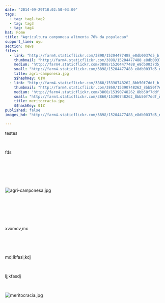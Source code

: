 ```yaml
---
date: "2014-09-29T10:02:50-03:00"
tags:
  - tag: tag1-tag2
  - tag: tag3
  - tag: tag4
hat: Fome
title: "Agricultura camponesa alimenta 70% da populacao"
support_line: uyu
section: news
files:
  - link: "http://farm4.staticflickr.com/3898/15204477488_e8db0037d5_b.jpg"
    thumbnail: "http://farm4.staticflickr.com/3898/15204477488_e8db0037d5_t.jpg"
    medium: "http://farm4.staticflickr.com/3898/15204477488_e8db0037d5_z.jpg"
    small: "http://farm4.staticflickr.com/3898/15204477488_e8db0037d5_n.jpg"
    title: agri-camponesa.jpg
    $$hashKey: 01W
  - link: "http://farm4.staticflickr.com/3860/15390748262_8bb50f7ddf_b.jpg"
    thumbnail: "http://farm4.staticflickr.com/3860/15390748262_8bb50f7ddf_t.jpg"
    medium: "http://farm4.staticflickr.com/3860/15390748262_8bb50f7ddf_z.jpg"
    small: "http://farm4.staticflickr.com/3860/15390748262_8bb50f7ddf_n.jpg"
    title: meritocracia.jpg
    $$hashKey: 01Z
published: false
images_hd: "http://farm4.staticflickr.com/3898/15204477488_e8db0037d5_n.jpg"

---
```

<p>testes</p>

<p>&nbsp;</p>

<p>fds</p>

<p>&nbsp;</p>

<p>&nbsp;</p>

<p>&nbsp;</p>

<p><img alt="agri-camponesa.jpg" src="http://farm4.staticflickr.com/3898/15204477488_e8db0037d5_n.jpg" /></p>

<p>&nbsp;</p>

<p>&nbsp;</p>

<p>&nbsp;</p>

<p>xvxmcv,mx</p>

<p>&nbsp;</p>

<p>&nbsp;</p>

<p>md;lkfasl;kdj</p>

<p>&nbsp;</p>

<p>lj;kfasdj</p>

<p>&nbsp;</p>

<p><img alt="meritocracia.jpg" src="http://farm4.staticflickr.com/3860/15390748262_8bb50f7ddf_n.jpg" /></p>
